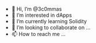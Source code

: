 - 👋 Hi, I’m @3c0mmas      
- 👀 I’m interested in dApps   
- 🌱 I’m currently learning Solidity
- 💞️ I’m looking to collaborate on ...   
- 📫 How to reach me ...  

<!---
3c0mmas/3c0mmas is a ✨ special ✨ repository because its `README.md` (this file) appears on your GitHub profile.
You can click the Preview link to take a look at your changes.
--->
